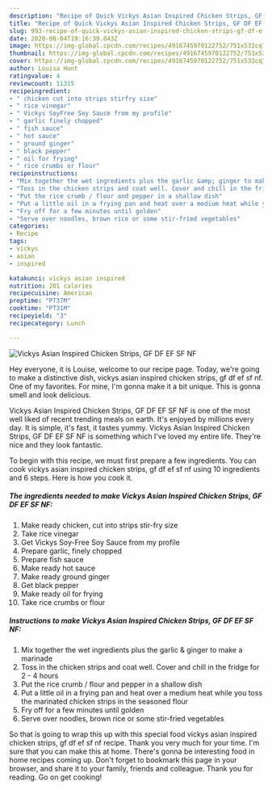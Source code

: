```yaml
---
description: "Recipe of Quick Vickys Asian Inspired Chicken Strips, GF DF EF SF NF"
title: "Recipe of Quick Vickys Asian Inspired Chicken Strips, GF DF EF SF NF"
slug: 993-recipe-of-quick-vickys-asian-inspired-chicken-strips-gf-df-ef-sf-nf
date: 2020-08-04T19:16:39.843Z
image: https://img-global.cpcdn.com/recipes/4916745970122752/751x532cq70/vickys-asian-inspired-chicken-strips-gf-df-ef-sf-nf-recipe-main-photo.jpg
thumbnail: https://img-global.cpcdn.com/recipes/4916745970122752/751x532cq70/vickys-asian-inspired-chicken-strips-gf-df-ef-sf-nf-recipe-main-photo.jpg
cover: https://img-global.cpcdn.com/recipes/4916745970122752/751x532cq70/vickys-asian-inspired-chicken-strips-gf-df-ef-sf-nf-recipe-main-photo.jpg
author: Louisa Hunt
ratingvalue: 4
reviewcount: 11315
recipeingredient:
- " chicken cut into strips stirfry size"
- " rice vinegar"
- " Vickys SoyFree Soy Sauce from my profile"
- " garlic finely chopped"
- " fish sauce"
- " hot sauce"
- " ground ginger"
- " black pepper"
- " oil for frying"
- " rice crumbs or flour"
recipeinstructions:
- "Mix together the wet ingredients plus the garlic &amp; ginger to make a marinade"
- "Toss in the chicken strips and coat well. Cover and chill in the fridge for 2 - 4 hours"
- "Put the rice crumb / flour and pepper in a shallow dish"
- "Put a little oil in a frying pan and heat over a medium heat while you toss the marinated chicken strips in the seasoned flour"
- "Fry off for a few minutes until golden"
- "Serve over noodles, brown rice or some stir-fried vegetables"
categories:
- Recipe
tags:
- vickys
- asian
- inspired

katakunci: vickys asian inspired 
nutrition: 201 calories
recipecuisine: American
preptime: "PT37M"
cooktime: "PT31M"
recipeyield: "3"
recipecategory: Lunch

---
```



![Vickys Asian Inspired Chicken Strips, GF DF EF SF NF](https://img-global.cpcdn.com/recipes/4916745970122752/751x532cq70/vickys-asian-inspired-chicken-strips-gf-df-ef-sf-nf-recipe-main-photo.jpg)

Hey everyone, it is Louise, welcome to our recipe page. Today, we're going to make a distinctive dish, vickys asian inspired chicken strips, gf df ef sf nf. One of my favorites. For mine, I'm gonna make it a bit unique. This is gonna smell and look delicious.

Vickys Asian Inspired Chicken Strips, GF DF EF SF NF is one of the most well liked of recent trending meals on earth. It's enjoyed by millions every day. It is simple, it's fast, it tastes yummy. Vickys Asian Inspired Chicken Strips, GF DF EF SF NF is something which I've loved my entire life. They're nice and they look fantastic.




To begin with this recipe, we must first prepare a few ingredients. You can cook vickys asian inspired chicken strips, gf df ef sf nf using 10 ingredients and 6 steps. Here is how you cook it.

<!--inarticleads1-->

##### The ingredients needed to make Vickys Asian Inspired Chicken Strips, GF DF EF SF NF:

1. Make ready  chicken, cut into strips stir-fry size
1. Take  rice vinegar
1. Get  Vickys Soy-Free Soy Sauce from my profile
1. Prepare  garlic, finely chopped
1. Prepare  fish sauce
1. Make ready  hot sauce
1. Make ready  ground ginger
1. Get  black pepper
1. Make ready  oil for frying
1. Take  rice crumbs or flour




<!--inarticleads2-->

##### Instructions to make Vickys Asian Inspired Chicken Strips, GF DF EF SF NF:

1. Mix together the wet ingredients plus the garlic &amp; ginger to make a marinade
1. Toss in the chicken strips and coat well. Cover and chill in the fridge for 2 - 4 hours
1. Put the rice crumb / flour and pepper in a shallow dish
1. Put a little oil in a frying pan and heat over a medium heat while you toss the marinated chicken strips in the seasoned flour
1. Fry off for a few minutes until golden
1. Serve over noodles, brown rice or some stir-fried vegetables




So that is going to wrap this up with this special food vickys asian inspired chicken strips, gf df ef sf nf recipe. Thank you very much for your time. I'm sure that you can make this at home. There's gonna be interesting food in home recipes coming up. Don't forget to bookmark this page in your browser, and share it to your family, friends and colleague. Thank you for reading. Go on get cooking!
